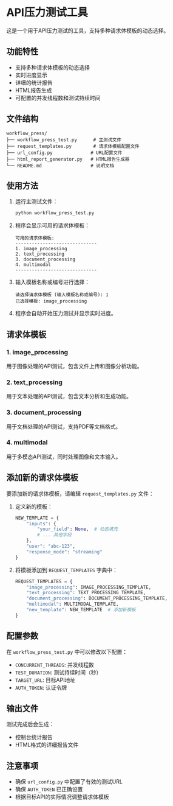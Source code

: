 # API压力测试工具

这是一个用于API压力测试的工具，支持多种请求体模板的动态选择。

## 功能特性

- 支持多种请求体模板的动态选择
- 实时进度显示
- 详细的统计报告
- HTML报告生成
- 可配置的并发线程数和测试持续时间

## 文件结构

```
workflow_press/
├── workflow_press_test.py      # 主测试文件
├── request_templates.py        # 请求体模板配置文件
├── url_config.py              # URL配置文件
├── html_report_generator.py   # HTML报告生成器
└── README.md                  # 说明文档
```

## 使用方法

1. 运行主测试文件：
   ```bash
   python workflow_press_test.py
   ```

2. 程序会显示可用的请求体模板：
   ```
   可用的请求体模板:
   ------------------------------
   1. image_processing
   2. text_processing
   3. document_processing
   4. multimodal
   ------------------------------
   ```

3. 输入模板名称或编号进行选择：
   ```
   请选择请求体模板 (输入模板名称或编号): 1
   已选择模板: image_processing
   ```

4. 程序会自动开始压力测试并显示实时进度。

## 请求体模板

### 1. image_processing
用于图像处理的API测试，包含文件上传和图像分析功能。

### 2. text_processing
用于文本处理的API测试，包含文本分析和生成功能。

### 3. document_processing
用于文档处理的API测试，支持PDF等文档格式。

### 4. multimodal
用于多模态API测试，同时处理图像和文本输入。

## 添加新的请求体模板

要添加新的请求体模板，请编辑 `request_templates.py` 文件：

1. 定义新的模板：
   ```python
   NEW_TEMPLATE = {
       "inputs": {
           "your_field": None,  # 动态填充
           # ... 其他字段
       },
       "user": "abc-123",
       "response_mode": "streaming"
   }
   ```

2. 将模板添加到 `REQUEST_TEMPLATES` 字典中：
   ```python
   REQUEST_TEMPLATES = {
       "image_processing": IMAGE_PROCESSING_TEMPLATE,
       "text_processing": TEXT_PROCESSING_TEMPLATE,
       "document_processing": DOCUMENT_PROCESSING_TEMPLATE,
       "multimodal": MULTIMODAL_TEMPLATE,
       "new_template": NEW_TEMPLATE  # 添加新模板
   }
   ```

## 配置参数

在 `workflow_press_test.py` 中可以修改以下配置：

- `CONCURRENT_THREADS`: 并发线程数
- `TEST_DURATION`: 测试持续时间（秒）
- `TARGET_URL`: 目标API地址
- `AUTH_TOKEN`: 认证令牌

## 输出文件

测试完成后会生成：
- 控制台统计报告
- HTML格式的详细报告文件

## 注意事项

- 确保 `url_config.py` 中配置了有效的测试URL
- 确保 `AUTH_TOKEN` 已正确设置
- 根据目标API的实际情况调整请求体模板 